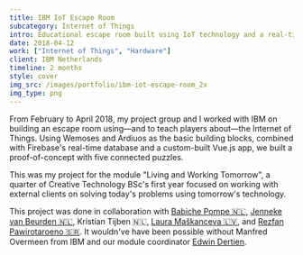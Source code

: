 ```yaml
---
title: IBM IoT Escape Room
subcategory: Internet of Things
intro: Educational escape room built using IoT technology and a real-time database with IBM for a module project in April 2018.
date: 2018-04-12
work: ["Internet of Things", "Hardware"]
client: IBM Netherlands
timeline: 2 months
style: cover
img_src: /images/portfolio/ibm-iot-escape-room_2x
img_type: png
---
```


From February to April 2018, my project group and I worked with IBM on building an escape room using—and to teach players about—the Internet of Things. Using Wemoses and Ardiuos as the basic building blocks, combined with Firebase's real-time database and a custom-built Vue.js app, we built a proof-of-concept with five connected puzzles.

This was my project for the module "Living and Working Tomorrow", a quarter of Creative Technology BSc's first year focused on working with external clients on solving today's problems using tomorrow's technology.

<div class="two-images">
	<div><img alt="" src="/images/projects/ibm-iot-escape-room/1.jpg"></div>
	<div><img alt="" src="/images/projects/ibm-iot-escape-room/2.jpg"></div>
</div>
<div class="two-images">
	<div><img alt="" src="/images/projects/ibm-iot-escape-room/3.jpg"></div>
	<div><img alt="" src="/images/projects/ibm-iot-escape-room/4.jpg"></div>
</div>
<div class="two-images">
	<div><img alt="" src="/images/projects/ibm-iot-escape-room/5.jpg"></div>
	<div><img alt="" src="/images/projects/ibm-iot-escape-room/6.jpg"></div>
</div>

<footer>This project was done in collaboration with <a href="https://portfolio.cr.utwente.nl/student/babichepompe/">Babiche Pompe 🇳🇱</a>, <a href="https://portfolio.cr.utwente.nl/student/beurden/">Jenneke van Beurden 🇳🇱</a>, Kristian Tijben 🇳🇱, <a href="https://portfolio.cr.utwente.nl/student/maskanceval/">Laura Maškanceva 🇱🇻</a>, and <a href="https://portfolio.cr.utwente.nl/student/pawirotaroenorzg/">Rezfan Pawirotaroeno 🇸🇷</a>. It wouldn've have been possible without Manfred Overmeen from IBM and our module coordinator <a href="http://edwindertien.nl/" target="_blank" rel="noopener noreferrer">Edwin Dertien</a>.</footer>